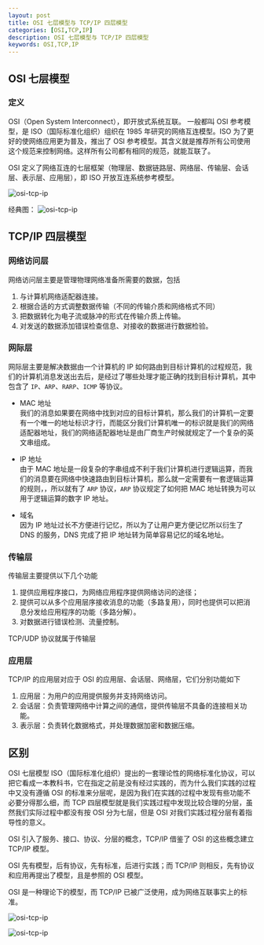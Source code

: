 ```yaml
---
layout: post
title: OSI 七层模型与 TCP/IP 四层模型
categories: [OSI,TCP,IP]
description: OSI 七层模型与 TCP/IP 四层模型
keywords: OSI,TCP,IP
---
```


## OSI 七层模型
### 定义
OSI（Open System Interconnect），即开放式系统互联。 一般都叫 OSI 参考模型，是 ISO（国际标准化组织）组织在 1985 年研究的网络互连模型。ISO 为了更好的使网络应用更为普及，推出了 OSI 参考模型。其含义就是推荐所有公司使用这个规范来控制网络。这样所有公司都有相同的规范，就能互联了。

OSI 定义了网络互连的七层框架（物理层、数据链路层、网络层、传输层、会话层、表示层、应用层），即 ISO 开放互连系统参考模型。

![osi-tcp-ip](https://cdn.jsdelivr.net/gh/Lewinz/lewinz.github.io@master/images/posts/osi_tcp_ip_1.png)

经典图：
![osi-tcp-ip](https://cdn.jsdelivr.net/gh/Lewinz/lewinz.github.io@master/images/posts/osi_tcp_ip_2.png)

## TCP/IP 四层模型
### 网络访问层
网络访问层主要是管理物理网络准备所需要的数据，包括
1. 与计算机网络适配器连接。
2. 根据合适的方式调整数据传输（不同的传输介质和网络格式不同）
3. 把数据转化为电子流或脉冲的形式在传输介质上传输。
4. 对发送的数据添加错误检查信息、对接收的数据进行数据检验。

### 网际层
网际层主要是解决数据由一个计算机的 IP 如何路由到目标计算机的过程规范，我们的计算机消息发送出去后，是经过了哪些处理才能正确的找到目标计算机，其中包含了 `IP`、`ARP`、`RARP`、`ICMP` 等协议。

- MAC 地址  
我们的消息如果要在网络中找到对应的目标计算机，那么我们的计算机一定要有一个唯一的地址标识才行，而能区分我们计算机唯一的标识就是我们的网络适配器地址，我们的网络适配器地址是由厂商生产时候就规定了一个复杂的英文串组成。

- IP 地址  
由于 MAC 地址是一段复杂的字串组成不利于我们计算机进行逻辑运算，而我们的消息要在网络中快速路由到目标计算机，那么就一定需要有一套逻辑运算的规则，，所以就有了 `ARP` 协议，`ARP` 协议规定了如何把 MAC 地址转换为可以用于逻辑运算的数字 IP 地址。

- 域名  
因为 IP 地址过长不方便进行记忆，所以为了让用户更方便记忆所以衍生了 DNS 的服务，DNS 完成了把 IP 地址转为简单容易记忆的域名地址。

### 传输层
传输层主要提供以下几个功能
1. 提供应用程序接口，为网络应用程序提供网络访问的途径；
2. 提供可以从多个应用层序接收消息的功能（多路复用），同时也提供可以把消息分发给应用程序的功能（多路分解）。
3. 对数据进行错误检测、流量控制。

TCP/UDP 协议就属于传输层

### 应用层
TCP/IP 的应用层对应于 OSI 的应用层、会话层、网络层，它们分别功能如下
1. 应用层：为用户的应用提供服务并支持网络访问。
2. 会话层：负责管理网络中计算之间的通信，提供传输层不具备的连接相关功能。
3. 表示层：负责转化数据格式，并处理数据加密和数据压缩。

## 区别
OSI 七层模型 ISO（国际标准化组织）提出的一套理论性的网络标准化协议，可以把它看成一本教科书，它在指定之前是没有经过实践的，而为什么我们实践的过程中又没有遵循 OSI 的标准来分层呢，是因为我们在实践的过程中发现有些功能不必要分得那么细，而 TCP 四层模型就是我们实践过程中发现比较合理的分层，虽然我们实际过程中都没有按 OSI 分为七层，但是 OSI 对我们实践过程分层有着指导性的意义。

OSI 引入了服务、接口、协议、分层的概念，TCP/IP 借鉴了 OSI 的这些概念建立 TCP/IP 模型。

OSI 先有模型，后有协议，先有标准，后进行实践；而 TCP/IP 则相反，先有协议和应用再提出了模型，且是参照的 OSI 模型。

OSI 是一种理论下的模型，而 TCP/IP 已被广泛使用，成为网络互联事实上的标准。

![osi-tcp-ip](https://cdn.jsdelivr.net/gh/Lewinz/lewinz.github.io@master/images/posts/osi_tcp_ip_3.jpeg)

![osi-tcp-ip](https://cdn.jsdelivr.net/gh/Lewinz/lewinz.github.io@master/images/posts/osi_tcp_ip_4.png)